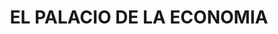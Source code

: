---
title: "EL PALACIO DE LA ECONOMIA"
url: /socorro/el-palacio-de-la-economia/
shop: supermercado
---